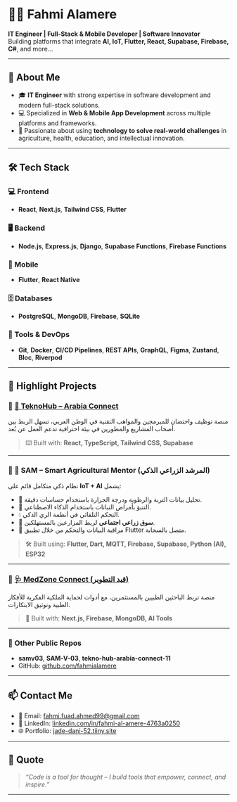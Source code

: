 # 👨‍💻 Fahmi Alamere

**IT Engineer | Full-Stack & Mobile Developer | Software Innovator**  
Building platforms that integrate **AI, IoT, Flutter, React, Supabase, Firebase, C#**, and more...

---

## 🚀 About Me

- 🎓 **IT Engineer** with strong expertise in software development and modern full-stack solutions.
- 💻 Specialized in **Web & Mobile App Development** across multiple platforms and frameworks.
- 🧠 Passionate about using **technology to solve real-world challenges** in agriculture, health, education, and intellectual innovation.
  
---

## 🛠️ Tech Stack

### 💻 Frontend
- **React**, **Next.js**, **Tailwind CSS**, **Flutter**

### 🖥 Backend
- **Node.js**, **Express.js**, **Django**, **Supabase Functions**, **Firebase Functions**

### 📱 Mobile
- **Flutter**, **React Native**

### 🗄 Databases
- **PostgreSQL**, **MongoDB**, **Firebase**, **SQLite**

### 🧰 Tools & DevOps
- **Git**, **Docker**, **CI/CD Pipelines**, **REST APIs**, **GraphQL**, **Figma**, **Zustand**, **Bloc**, **Riverpod**

---

## 📂 Highlight Projects

### 🔹 [💼 TeknoHub – Arabia Connect](https://github.com/fahm99/tekno-hub-arabia-connect-11.git)

منصة توظيف واحتضان للمبرمجين والمواهب التقنية في الوطن العربي، تسهل الربط بين أصحاب المشاريع والمطورين في بيئة احترافية تدعم العمل عن بُعد.

> ⌨️ Built with: **React, TypeScript, Tailwind CSS, Supabase**

---

### 🔹 🌾 SAM – Smart Agricultural Mentor (المرشد الزراعي الذكي)

نظام ذكي متكامل قائم على **IoT + AI** يشمل:

- 🌱 تحليل بيانات التربة والرطوبة ودرجة الحرارة باستخدام حساسات دقيقة.
- 🤖 التنبؤ بأمراض النباتات باستخدام الذكاء الاصطناعي.
- 💧 التحكم التلقائي في أنظمة الري الذكي.
- 🛒 **سوق زراعي اجتماعي** لربط المزارعين بالمستهلكين.
- 📡 مراقبة البيانات والتحكم من خلال تطبيق Flutter متصل بالسحابة.

> 🛠️ Built using: **Flutter, Dart, MQTT, Firebase, Supabase, Python (AI), ESP32**

---

### 🔹 [🩺 MedZone Connect (قيد التطوير)](https://github.com/fahmialamere/med-zone-connect)

منصة تربط الباحثين الطبيين بالمستثمرين، مع أدوات لحماية الملكية الفكرية للأفكار الطبية وتوثيق الابتكارات.

> 🔧 Built with: **Next.js, Firebase, MongoDB, AI Tools**

---

### 🔹 Other Public Repos

- **samv03**, **SAM-V-03**, **tekno-hub-arabia-connect-11**
- GitHub: [github.com/fahmialamere](https://github.com/fahmialamere)

---

## 📫 Contact Me

- 📧 Email: [fahmi.fuad.ahmed99@gmail.com](mailto:fahmi.fuad.ahmed99@gmail.com)  
- 💼 LinkedIn: [linkedin.com/in/fahmi-al-amere-4763a0250](https://www.linkedin.com/in/fahmi-al-amere-4763a0250/)  
- 🌐 Portfolio: [jade-dani-52.tiiny.site](https://jade-dani-52.tiiny.site)

---

## 💬 Quote

> *“Code is a tool for thought – I build tools that empower, connect, and inspire.”*

---

